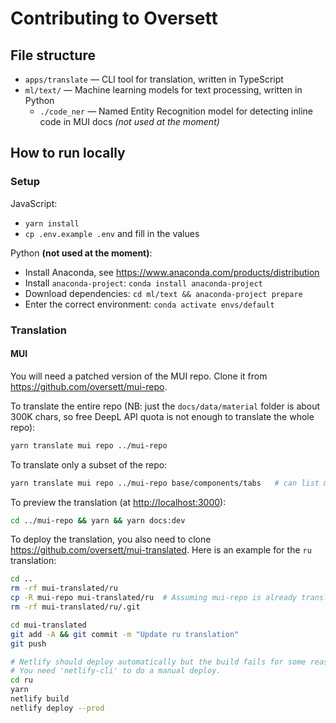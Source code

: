 # Contributing to Oversett

## File structure

- `apps/translate` — CLI tool for translation, written in TypeScript
- `ml/text/` — Machine learning models for text processing, written in Python
  - `./code_ner` — Named Entity Recognition model for detecting inline code in MUI docs _(not used at the moment)_

## How to run locally

### Setup

JavaScript:

- `yarn install`
- `cp .env.example .env` and fill in the values

Python **(not used at the moment)**:

- Install Anaconda, see <https://www.anaconda.com/products/distribution>
- Install `anaconda-project`: `conda install anaconda-project`
- Download dependencies: `cd ml/text && anaconda-project prepare`
- Enter the correct environment: `conda activate envs/default`

### Translation

#### MUI

You will need a patched version of the MUI repo. Clone it from <https://github.com/oversett/mui-repo>.

To translate the entire repo (NB: just the `docs/data/material` folder is about 300K chars, so free DeepL API quota is not enough to translate the whole repo):

```bash
yarn translate mui repo ../mui-repo
```

To translate only a subset of the repo:

```bash
yarn translate mui repo ../mui-repo base/components/tabs   # can list multiple paths
```

To preview the translation (at <http://localhost:3000>):

```bash
cd ../mui-repo && yarn && yarn docs:dev
```

To deploy the translation, you also need to clone <https://github.com/oversett/mui-translated>. Here is an example for the `ru` translation:

```bash
cd ..
rm -rf mui-translated/ru
cp -R mui-repo mui-translated/ru  # Assuming mui-repo is already translated locally
rm -rf mui-translated/ru/.git

cd mui-translated
git add -A && git commit -m "Update ru translation"
git push

# Netlify should deploy automatically but the build fails for some reason.
# You need 'netlify-cli' to do a manual deploy.
cd ru
yarn
netlify build
netlify deploy --prod
```
